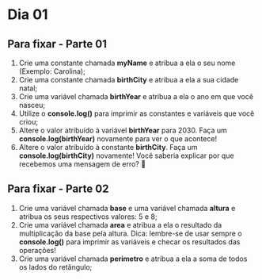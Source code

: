 # Dia 01

## Para fixar - Parte 01

1. Crie uma constante chamada **myName** e atribua a ela o seu nome (Exemplo: Carolina);
2. Crie uma constante chamada **birthCity** e atribua a ela a sua cidade natal;
3. Crie uma variável chamada **birthYear** e atribua a ela o ano em que você nasceu;
4. Utilize o **console.log()** para imprimir as constantes e variáveis que você criou;
5. Altere o valor atribuído à variável **birthYear** para 2030. Faça um **console.log(birthYear)** novamente para ver o que acontece!
6. Altere o valor atribuído à constante **birthCity**. Faça um **console.log(birthCity)** novamente! Você saberia explicar por que recebemos uma mensagem de erro? 🤔

## Para fixar - Parte 02

1. Crie uma variável chamada **base** e uma variável chamada **altura** e atribua os seus respectivos valores: 5 e 8;
2. Crie uma variável chamada **area** e atribua a ela o resultado da multiplicação da base pela altura. Dica: lembre-se de usar sempre o **console.log()** para imprimir as variáveis e checar os resultados das operações!
3. Crie uma variável chamada **perimetro** e atribua a ela a soma de todos os lados do retângulo;